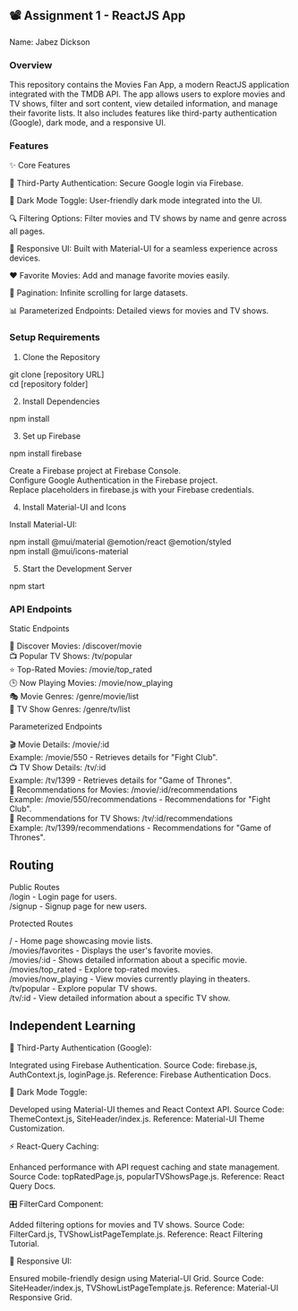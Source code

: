 ## 📽️ Assignment 1 - ReactJS App
Name: Jabez Dickson

### Overview
This repository contains the Movies Fan App, a modern ReactJS application integrated with the TMDB API. The app allows users to explore movies and TV shows, filter and sort content, view detailed information, and manage their favorite lists. It also includes features like third-party authentication (Google), dark mode, and a responsive UI.

### Features
✨ Core Features

🔑 Third-Party Authentication: Secure Google login via Firebase.

🌙 Dark Mode Toggle: User-friendly dark mode integrated into the UI.

🔍 Filtering Options: Filter movies and TV shows by name and genre across all pages.

📱 Responsive UI: Built with Material-UI for a seamless experience across devices.

❤️ Favorite Movies: Add and manage favorite movies easily.

📜 Pagination: Infinite scrolling for large datasets.

📊 Parameterized Endpoints: Detailed views for movies and TV shows.

### Setup Requirements
1. Clone the Repository

git clone [repository URL]<br>
cd [repository folder]

2. Install Dependencies

npm install

3. Set up Firebase

npm install firebase

Create a Firebase project at Firebase Console.<br>
Configure Google Authentication in the Firebase project.<br>
Replace placeholders in firebase.js with your Firebase credentials.<br>

4. Install Material-UI and Icons

Install Material-UI:

npm install @mui/material @emotion/react @emotion/styled<br>
npm install @mui/icons-material

5. Start the Development Server

npm start

### API Endpoints

Static Endpoints

🎥 Discover Movies: /discover/movie<br>
📺 Popular TV Shows: /tv/popular<br>
⭐ Top-Rated Movies: /movie/top_rated<br>
🕒 Now Playing Movies: /movie/now_playing<br>
🎭 Movie Genres: /genre/movie/list<br>
📂 TV Show Genres: /genre/tv/list<br>

Parameterized Endpoints

🎬 Movie Details: /movie/:id<br>
Example: /movie/550 - Retrieves details for "Fight Club".<br>
📺 TV Show Details: /tv/:id<br>
Example: /tv/1399 - Retrieves details for "Game of Thrones".<br>
📡 Recommendations for Movies: /movie/:id/recommendations<br>
Example: /movie/550/recommendations - Recommendations for "Fight Club".<br>
📡 Recommendations for TV Shows: /tv/:id/recommendations<br>
Example: /tv/1399/recommendations - Recommendations for "Game of Thrones".<br>


## Routing
Public Routes<br>
/login - Login page for users.<br>
/signup - Signup page for new users.<br>

Protected Routes

/ - Home page showcasing movie lists.<br>
/movies/favorites - Displays the user's favorite movies.<br>
/movies/:id - Shows detailed information about a specific movie.<br>
/movies/top_rated - Explore top-rated movies.<br>
/movies/now_playing - View movies currently playing in theaters.<br>
/tv/popular - Explore popular TV shows.<br>
/tv/:id - View detailed information about a specific TV show.<br>


## Independent Learning

🔑 Third-Party Authentication (Google):

Integrated using Firebase Authentication.
Source Code: firebase.js, AuthContext.js, loginPage.js.
Reference: Firebase Authentication Docs.

🌙 Dark Mode Toggle:

Developed using Material-UI themes and React Context API.
Source Code: ThemeContext.js, SiteHeader/index.js.
Reference: Material-UI Theme Customization.

⚡ React-Query Caching:

Enhanced performance with API request caching and state management.
Source Code: topRatedPage.js, popularTVShowsPage.js.
Reference: React Query Docs.

🎛️ FilterCard Component:

Added filtering options for movies and TV shows.
Source Code: FilterCard.js, TVShowListPageTemplate.js.
Reference: React Filtering Tutorial.

📱 Responsive UI:

Ensured mobile-friendly design using Material-UI Grid.
Source Code: SiteHeader/index.js, TVShowListPageTemplate.js.
Reference: Material-UI Responsive Grid.
